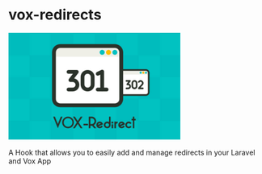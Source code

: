 # vox-redirects

<p align="left"><a href="https://github.com/yogurt-design/vox-redirects" target="_blank"><img width="340" src="/cover.jpg?raw=true"></a></p>

A Hook that allows you to easily add and manage redirects in your Laravel and Vox App

<p align="left"><a href="https://github.com/yogurt-design/vox-redirects" target="_blank"><img width="740" src=""></a></p>

